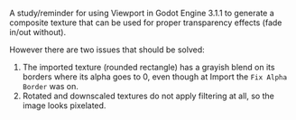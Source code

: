 A study/reminder for using Viewport in Godot Engine 3.1.1 to generate a composite texture that can be used for proper transparency effects (fade in/out without).

However there are two issues that should be solved:

1. The imported texture (rounded rectangle) has a grayish blend on its borders where its alpha goes to 0, even though at Import the `Fix Alpha Border` was on.
2. Rotated and downscaled textures do not apply filtering at all, so the image looks pixelated.

